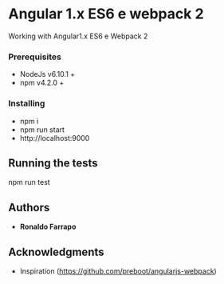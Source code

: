 # Angular 1.x ES6 e webpack 2

Working with Angular1.x ES6 e Webpack 2

### Prerequisites

* NodeJs v6.10.1 +
* npm v4.2.0 +

### Installing

* npm i
* npm run start
* http://localhost:9000

## Running the tests

npm run test

## Authors

* **Ronaldo Farrapo**

## Acknowledgments

* Inspiration (https://github.com/preboot/angularjs-webpack)
